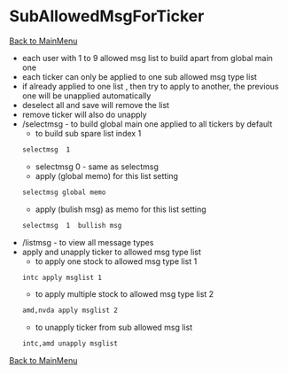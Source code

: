
# SubAllowedMsgForTicker
[Back to MainMenu](/docs/helpmain.md)
* each user with 1 to 9 allowed msg list to build apart from global main one
* each ticker can only be applied to one sub allowed msg type list
* if already applied to one list , then try to apply to another, the previous one will be unapplied automatically
* deselect all and save will remove the list
* remove ticker will also do unapply 
* /selectmsg     - to build global main one applied to all tickers by default
    - to build sub spare list index 1
    ~~~bash 
    selectmsg  1    
    ~~~
    - selectmsg  0  - same as selectmsg
    - apply (global memo) for this list setting
    ~~~bash 
    selectmsg global memo 
    ~~~
    - apply (bulish msg) as memo for this list setting 
    ~~~bash 
    selectmsg  1  bullish msg
    ~~~    
* /listmsg          - to view all message types 
* apply and unapply ticker to allowed msg type list
    - to apply one stock to allowed msg type list 1
    ~~~bash 
    intc apply msglist 1 
    ~~~
    - to apply multiple stock to allowed msg type list 2
    ~~~bash 
    amd,nvda apply msglist 2 
    ~~~
    - to unapply ticker from sub allowed msg list
    ~~~bash 
    intc,amd unapply msglist 
    ~~~
[Back to MainMenu](/docs/helpmain.md)